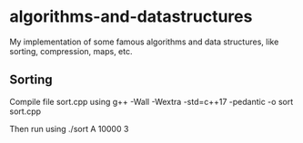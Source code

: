 # algorithms-and-datastructures
My implementation of some famous algorithms and data structures, like sorting, compression, maps, etc.

## Sorting
Compile file sort.cpp using 
g++ -Wall -Wextra -std=c++17 -pedantic -o sort sort.cpp

Then run using ./sort A 10000 3